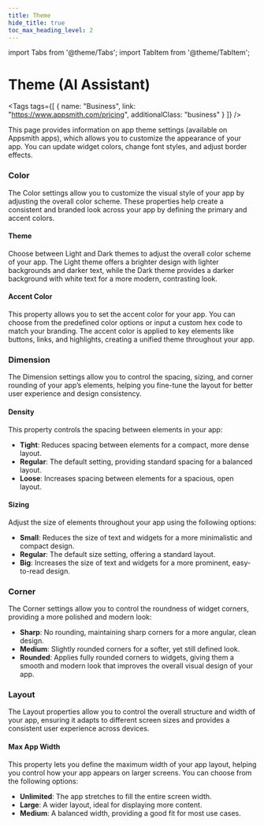 ```yaml
---
title: Theme
hide_title: true
toc_max_heading_level: 2
---
```

import Tabs from '@theme/Tabs';
import TabItem from '@theme/TabItem';

<!-- vale off -->

<div className="tag-wrapper">
 <h1>Theme (AI Assistant)</h1>

<Tags
tags={[
{ name: "Business", link: "https://www.appsmith.com/pricing", additionalClass: "business" }
]}
/>


</div>

<!-- vale on -->


This page provides information on app theme settings (available on Appsmith apps), which allows you to customize the appearance of your app. You can update widget colors, change font styles, and adjust border effects.

<ZoomImage
  src="/img/ai-theme.gif" 
  alt=""
  caption=""
/>

### Color
The Color settings allow you to customize the visual style of your app by adjusting the overall color scheme. These properties help create a consistent and branded look across your app by defining the primary and accent colors.

#### Theme
Choose between Light and Dark themes to adjust the overall color scheme of your app. The Light theme offers a brighter design with lighter backgrounds and darker text, while the Dark theme provides a darker background with white text for a more modern, contrasting look.

#### Accent Color
This property allows you to set the accent color for your app. You can choose from the predefined color options or input a custom hex code to match your branding. The accent color is applied to key elements like buttons, links, and highlights, creating a unified theme throughout your app.


### Dimension
The Dimension settings allow you to control the spacing, sizing, and corner rounding of your app’s elements, helping you fine-tune the layout for better user experience and design consistency.

#### Density
This property controls the spacing between elements in your app:

- **Tight**: Reduces spacing between elements for a compact, more dense layout.
- **Regular**: The default setting, providing standard spacing for a balanced layout.
- **Loose**: Increases spacing between elements for a spacious, open layout.

#### Sizing
Adjust the size of elements throughout your app using the following options:

- **Small**: Reduces the size of text and widgets for a more minimalistic and compact design.
- **Regular**: The default size setting, offering a standard layout.
- **Big**: Increases the size of text and widgets for a more prominent, easy-to-read design.




### Corner
The Corner settings allow you to control the roundness of widget corners, providing a more polished and modern look:

- **Sharp**: No rounding, maintaining sharp corners for a more angular, clean design.
- **Medium**: Slightly rounded corners for a softer, yet still defined look.
- **Rounded**: Applies fully rounded corners to widgets, giving them a smooth and modern look that improves the overall visual design of your app.

### Layout

The Layout properties allow you to control the overall structure and width of your app, ensuring it adapts to different screen sizes and provides a consistent user experience across devices.

#### Max App Width

This property lets you define the maximum width of your app layout, helping you control how your app appears on larger screens. You can choose from the following options:

- **Unlimited**: The app stretches to fill the entire screen width.
- **Large**: A wider layout, ideal for displaying more content.
- **Medium**: A balanced width, providing a good fit for most use cases.

